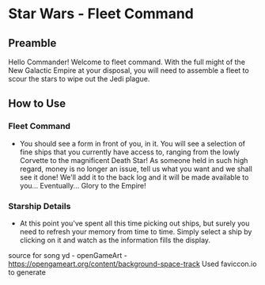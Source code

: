 # Star Wars - Fleet Command

## Preamble
Hello Commander! Welcome to fleet command. With the full might of the New Galactic Empire at your disposal, you will need to assemble a fleet to scour the stars to wipe out the Jedi plague.

## How to Use

### Fleet Command
- You should see a form in front of you, in it. You will see a selection of fine ships that you currently have access to, ranging from the lowly Corvette to the magnificent Death Star! As someone held in such high regard, money is no longer an issue, tell us what you want and we shall see it done! We'll add it to the back log and it will be made available to you... Eventually... Glory to the Empire! 

### Starship Details
- At this point you've spent all this time picking out ships, but surely you need to refresh your memory from time to time. Simply select a ship by clicking on it and watch as the information fills the display.

source for song yd - openGameArt - https://opengameart.org/content/background-space-track
Used faviccon.io to generate